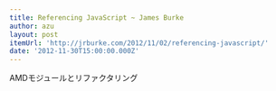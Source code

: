 ```yaml
---
title: Referencing JavaScript ~ James Burke
author: azu
layout: post
itemUrl: 'http://jrburke.com/2012/11/02/referencing-javascript/'
date: '2012-11-30T15:00:00.000Z'
---
```

AMDモジュールとリファクタリング
